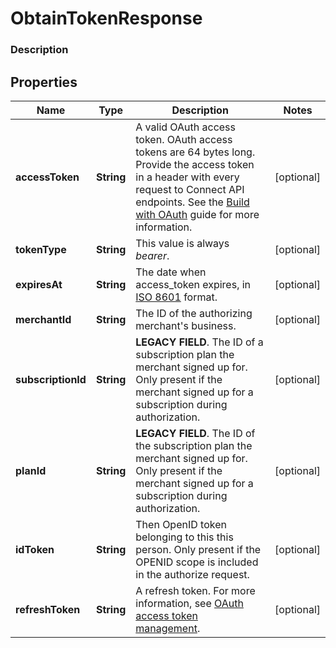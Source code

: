 
# ObtainTokenResponse

### Description



## Properties
Name | Type | Description | Notes
------------ | ------------- | ------------- | -------------
**accessToken** | **String** | A valid OAuth access token. OAuth access tokens are 64 bytes long. Provide the access token in a header with every request to Connect API endpoints. See the [Build with OAuth](https://developer.squareup.com/docs/authz/oauth/build-with-the-api) guide for more information. |  [optional]
**tokenType** | **String** | This value is always _bearer_. |  [optional]
**expiresAt** | **String** | The date when access_token expires, in [ISO 8601](http://www.iso.org/iso/home/standards/iso8601.htm) format. |  [optional]
**merchantId** | **String** | The ID of the authorizing merchant&#39;s business. |  [optional]
**subscriptionId** | **String** | __LEGACY FIELD__. The ID of a subscription plan the merchant signed up for. Only present if the merchant signed up for a subscription during authorization. |  [optional]
**planId** | **String** | __LEGACY FIELD__. The ID of the subscription plan the merchant signed up for. Only present if the merchant signed up for a subscription during authorization. |  [optional]
**idToken** | **String** | Then OpenID token belonging to this this person. Only present if the OPENID scope is included in the authorize request. |  [optional]
**refreshToken** | **String** | A refresh token. For more information, see [OAuth access token management](https://developer.squareup.com/docs/authz/oauth/how-it-works#oauth-access-token-management). |  [optional]



